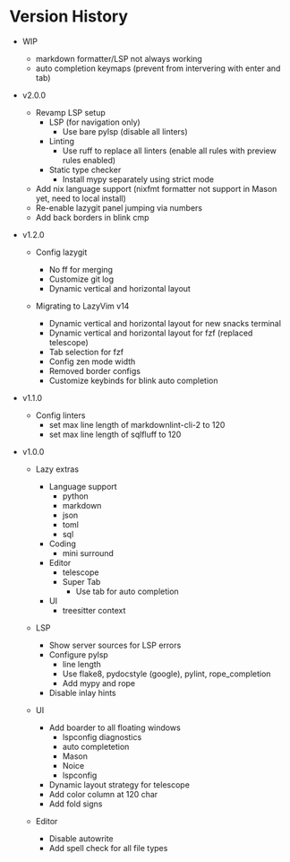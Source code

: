 # Version History

- WIP

  - markdown formatter/LSP not always working
  - auto completion keymaps (prevent from intervering with enter and tab)

- v2.0.0

  - Revamp LSP setup
    - LSP (for navigation only)
      - Use bare pylsp (disable all linters)
    - Linting
      - Use ruff to replace all linters (enable all rules with preview rules enabled)
    - Static type checker
      - Install mypy separately using strict mode
  - Add nix language support (nixfmt formatter not support in Mason yet, need to local install)
  - Re-enable lazygit panel jumping via numbers
  - Add back borders in blink cmp

- v1.2.0

  - Config lazygit
    - No ff for merging
    - Customize git log
    - Dynamic vertical and horizontal layout

  - Migrating to LazyVim v14
    - Dynamic vertical and horizontal layout for new snacks terminal
    - Dynamic vertical and horizontal layout for fzf (replaced telescope)
    - Tab selection for fzf
    - Config zen mode width
    - Removed border configs
    - Customize keybinds for blink auto completion

- v1.1.0

  - Config linters
    - set max line length of markdownlint-cli-2 to 120
    - set max line length of sqlfluff to 120

- v1.0.0

  - Lazy extras
    - Language support
      - python
      - markdown
      - json
      - toml
      - sql
    - Coding
      - mini surround
    - Editor
      - telescope
      - Super Tab
        - Use tab for auto completion
    - UI
      - treesitter context

  - LSP
    - Show server sources for LSP errors
    - Configure pylsp
      - line length
      - Use flake8, pydocstyle (google), pylint, rope_completion
      - Add mypy and rope
    - Disable inlay hints

  - UI
    - Add boarder to all floating windows
      - lspconfig diagnostics
      - auto completetion
      - Mason
      - Noice
      - lspconfig
    - Dynamic layout strategy for telescope
    - Add color column at 120 char
    - Add fold signs

  - Editor
    - Disable autowrite
    - Add spell check for all file types
